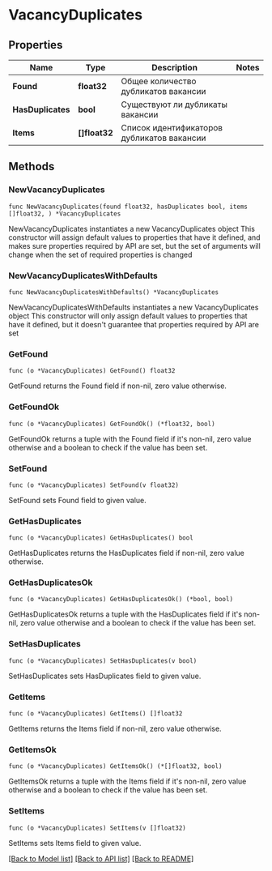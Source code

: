 # VacancyDuplicates

## Properties

Name | Type | Description | Notes
------------ | ------------- | ------------- | -------------
**Found** | **float32** | Общее количество дубликатов вакансии | 
**HasDuplicates** | **bool** | Существуют ли дубликаты вакансии | 
**Items** | **[]float32** | Список идентификаторов дубликатов вакансии | 

## Methods

### NewVacancyDuplicates

`func NewVacancyDuplicates(found float32, hasDuplicates bool, items []float32, ) *VacancyDuplicates`

NewVacancyDuplicates instantiates a new VacancyDuplicates object
This constructor will assign default values to properties that have it defined,
and makes sure properties required by API are set, but the set of arguments
will change when the set of required properties is changed

### NewVacancyDuplicatesWithDefaults

`func NewVacancyDuplicatesWithDefaults() *VacancyDuplicates`

NewVacancyDuplicatesWithDefaults instantiates a new VacancyDuplicates object
This constructor will only assign default values to properties that have it defined,
but it doesn't guarantee that properties required by API are set

### GetFound

`func (o *VacancyDuplicates) GetFound() float32`

GetFound returns the Found field if non-nil, zero value otherwise.

### GetFoundOk

`func (o *VacancyDuplicates) GetFoundOk() (*float32, bool)`

GetFoundOk returns a tuple with the Found field if it's non-nil, zero value otherwise
and a boolean to check if the value has been set.

### SetFound

`func (o *VacancyDuplicates) SetFound(v float32)`

SetFound sets Found field to given value.


### GetHasDuplicates

`func (o *VacancyDuplicates) GetHasDuplicates() bool`

GetHasDuplicates returns the HasDuplicates field if non-nil, zero value otherwise.

### GetHasDuplicatesOk

`func (o *VacancyDuplicates) GetHasDuplicatesOk() (*bool, bool)`

GetHasDuplicatesOk returns a tuple with the HasDuplicates field if it's non-nil, zero value otherwise
and a boolean to check if the value has been set.

### SetHasDuplicates

`func (o *VacancyDuplicates) SetHasDuplicates(v bool)`

SetHasDuplicates sets HasDuplicates field to given value.


### GetItems

`func (o *VacancyDuplicates) GetItems() []float32`

GetItems returns the Items field if non-nil, zero value otherwise.

### GetItemsOk

`func (o *VacancyDuplicates) GetItemsOk() (*[]float32, bool)`

GetItemsOk returns a tuple with the Items field if it's non-nil, zero value otherwise
and a boolean to check if the value has been set.

### SetItems

`func (o *VacancyDuplicates) SetItems(v []float32)`

SetItems sets Items field to given value.



[[Back to Model list]](../README.md#documentation-for-models) [[Back to API list]](../README.md#documentation-for-api-endpoints) [[Back to README]](../README.md)


